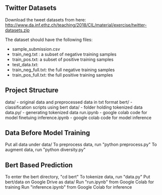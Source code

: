 ## Twitter Datasets
Download the tweet datasets from here:
http://www.da.inf.ethz.ch/teaching/2018/CIL/material/exercise/twitter-datasets.zip

The dataset should have the following files:
- sample_submission.csv
- train_neg.txt :  a subset of negative training samples
- train_pos.txt: a subset of positive training samples
- test_data.txt:
- train_neg_full.txt: the full negative training samples
- train_pos_full.txt: the full positive training samples


## Project Structure
data/ - original data and preprocessed data in txt format
bert/ - classification scripts using bert
    data/ - folder holding tokenized data
    data.py/ - generating tokenized data
    run.ipynb - google colab code for model finetuing
    inference.ipynb - google colab code for model inference


## Data Before Model Training
Put all data under data/
To preprocess data, run "python preprocess.py"
To augment data, run "python diversity.py"


## Bert Based Prediction
To enter the bert directory, "cd bert"
To tokenize data, run "data.py"
Put bert/data on Google Drive as data/
Run "run.ipynb" from Google Colab for training
Run "inference.ipynb" from Google Colab for inference



